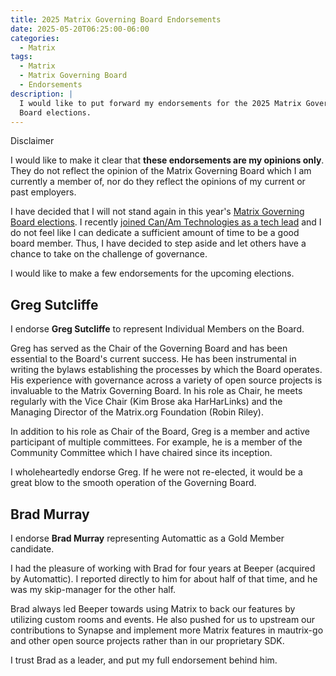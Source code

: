 ```yaml
---
title: 2025 Matrix Governing Board Endorsements
date: 2025-05-20T06:25:00-06:00
categories:
  - Matrix
tags:
  - Matrix
  - Matrix Governing Board
  - Endorsements
description: |
  I would like to put forward my endorsements for the 2025 Matrix Governing
  Board elections.
---
```


<div class="admonition important">
<p class="first admonition-title">Disclaimer</p>
<p class="last">

I would like to make it clear that **these endorsements are my opinions only**.
They do not reflect the opinion of the Matrix Governing Board which I am
currently a member of, nor do they reflect the opinions of my current or past
employers.

</p>
</div>

I have decided that I will not stand again in this year's [Matrix Governing
Board elections](https://matrix.org/foundation/governing-board-elections/2025/).
I recently
[joined Can/Am Technologies as a tech lead]({{<ref"../../portfolio/index.html#experience-canam-tech-lead">}})
and I do not feel like I can dedicate a sufficient amount of time to be a good
board member. Thus, I have decided to step aside and let others have a chance to
take on the challenge of governance.

I would like to make a few endorsements for the upcoming elections.

## Greg Sutcliffe

I endorse **Greg Sutcliffe** to represent Individual Members on the Board.

Greg has served as the Chair of the Governing Board and has been essential to
the Board's current success. He has been instrumental in writing the bylaws
establishing the processes by which the Board operates. His experience with
governance across a variety of open source projects is invaluable to the Matrix
Governing Board. In his role as Chair, he meets regularly with the Vice Chair
(Kim Brose aka HarHarLinks) and the Managing Director of the Matrix.org
Foundation (Robin Riley).

In addition to his role as Chair of the Board, Greg is a member and active
participant of multiple committees. For example, he is a member of the Community
Committee which I have chaired since its inception.

I wholeheartedly endorse Greg. If he were not re-elected, it would be a great
blow to the smooth operation of the Governing Board.

## Brad Murray

I endorse **Brad Murray** representing Automattic as a Gold Member candidate.

I had the pleasure of working with Brad for four years at Beeper (acquired by
Automattic). I reported directly to him for about half of that time, and he was
my skip-manager for the other half.

Brad always led Beeper towards using Matrix to back our features by utilizing
custom rooms and events. He also pushed for us to upstream our contributions to
Synapse and implement more Matrix features in mautrix-go and other open source
projects rather than in our proprietary SDK.

I trust Brad as a leader, and put my full endorsement behind him.